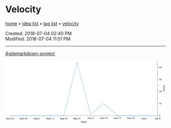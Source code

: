 # Velocity

[home](index.md) • [idea list](ideas.md) • [tag list](tags.md) • [velocity](velocity.md)

Created: 2018-07-04 02:40 PM  
Modified: 2018-07-04 11:51 PM  

---

[Agilemarkdown-project](agilemarkdown-project.md)

![velocity](velocity/agilemarkdown-project.png)

